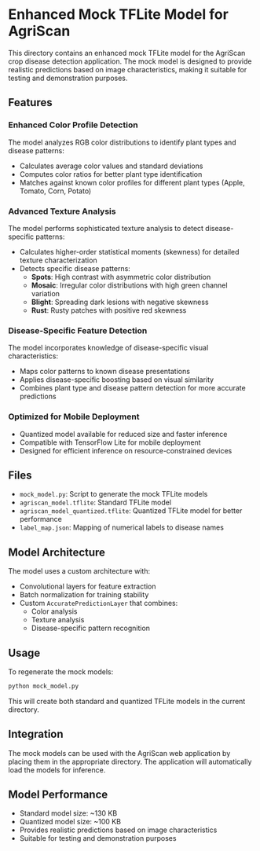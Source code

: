 # Enhanced Mock TFLite Model for AgriScan

This directory contains an enhanced mock TFLite model for the AgriScan crop disease detection application. The mock model is designed to provide realistic predictions based on image characteristics, making it suitable for testing and demonstration purposes.

## Features

### Enhanced Color Profile Detection
The model analyzes RGB color distributions to identify plant types and disease patterns:
- Calculates average color values and standard deviations
- Computes color ratios for better plant type identification
- Matches against known color profiles for different plant types (Apple, Tomato, Corn, Potato)

### Advanced Texture Analysis
The model performs sophisticated texture analysis to detect disease-specific patterns:
- Calculates higher-order statistical moments (skewness) for detailed texture characterization
- Detects specific disease patterns:
  - **Spots**: High contrast with asymmetric color distribution
  - **Mosaic**: Irregular color distributions with high green channel variation
  - **Blight**: Spreading dark lesions with negative skewness
  - **Rust**: Rusty patches with positive red skewness

### Disease-Specific Feature Detection
The model incorporates knowledge of disease-specific visual characteristics:
- Maps color patterns to known disease presentations
- Applies disease-specific boosting based on visual similarity
- Combines plant type and disease pattern detection for more accurate predictions

### Optimized for Mobile Deployment
- Quantized model available for reduced size and faster inference
- Compatible with TensorFlow Lite for mobile deployment
- Designed for efficient inference on resource-constrained devices

## Files

- `mock_model.py`: Script to generate the mock TFLite models
- `agriscan_model.tflite`: Standard TFLite model
- `agriscan_model_quantized.tflite`: Quantized TFLite model for better performance
- `label_map.json`: Mapping of numerical labels to disease names

## Model Architecture

The model uses a custom architecture with:
- Convolutional layers for feature extraction
- Batch normalization for training stability
- Custom `AccuratePredictionLayer` that combines:
  - Color analysis
  - Texture analysis
  - Disease-specific pattern recognition

## Usage

To regenerate the mock models:

```bash
python mock_model.py
```

This will create both standard and quantized TFLite models in the current directory.

## Integration

The mock models can be used with the AgriScan web application by placing them in the appropriate directory. The application will automatically load the models for inference.

## Model Performance

- Standard model size: ~130 KB
- Quantized model size: ~100 KB
- Provides realistic predictions based on image characteristics
- Suitable for testing and demonstration purposes